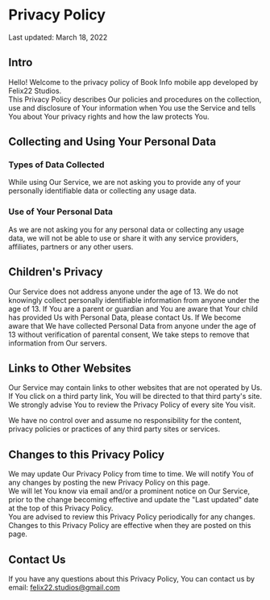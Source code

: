 # Privacy Policy
Last updated: March 18, 2022 <br />
## Intro <br />
Hello! Welcome to the privacy policy of Book Info mobile app developed by Felix22 Studios. <br />
This Privacy Policy describes Our policies and procedures on the collection, 
use and disclosure of Your information when You use the Service and tells You about Your privacy rights and how the law protects You. <br />

## Collecting and Using Your Personal Data
### Types of Data Collected
While using Our Service, we are not asking you to provide any of your personally identifiable data or collecting any usage data. <br />

### Use of Your Personal Data
As we are not asking you for any personal data or collecting any usage data, 
we will not be able to use or share it with any service providers, affiliates, partners or any other users. <br />

## Children's Privacy
Our Service does not address anyone under the age of 13. 
We do not knowingly collect personally identifiable information from anyone under the age of 13. 
If You are a parent or guardian and You are aware that Your child has provided Us with Personal Data, please contact Us. 
If We become aware that We have collected Personal Data from anyone under the age of 13 without verification of parental consent, 
We take steps to remove that information from Our servers. <br />

## Links to Other Websites
Our Service may contain links to other websites that are not operated by Us. 
If You click on a third party link, You will be directed to that third party's site. 
We strongly advise You to review the Privacy Policy of every site You visit. <br />

We have no control over and assume no responsibility for the content, privacy policies or practices of any third party sites or services. <br />

## Changes to this Privacy Policy
We may update Our Privacy Policy from time to time. We will notify You of any changes by posting the new Privacy Policy on this page. <br />
We will let You know via email and/or a prominent notice on Our Service, prior to the change becoming effective and update the "Last updated" date at the top of this Privacy Policy. <br />
You are advised to review this Privacy Policy periodically for any changes. Changes to this Privacy Policy are effective when they are posted on this page. <br />

## Contact Us
If you have any questions about this Privacy Policy, You can contact us by email: felix22.studios@gmail.com
